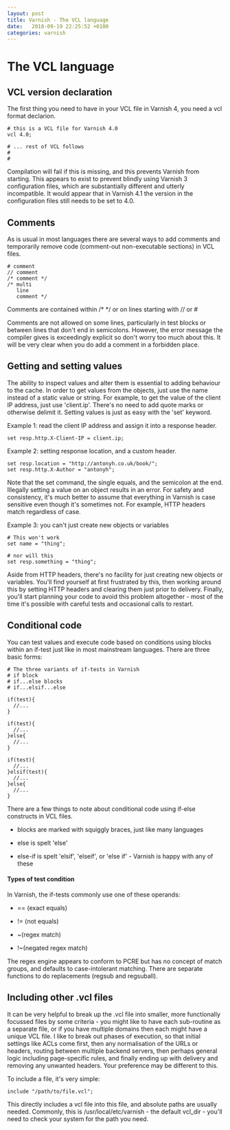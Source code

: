 ```yaml
---
layout: post
title: Varnish - The VCL language
date:   2018-09-19 22:25:52 +0100
categories: varnish
---
```

The VCL language
================

VCL version declaration
-----------------------

The first thing you need to have in your VCL file in Varnish 4, you need
a vcl format declarion.

    # this is a VCL file for Varnish 4.0
    vcl 4.0;

    # ... rest of VCL follows
    #
    #

Compilation will fail if this is missing, and this prevents Varnish from
starting. This appears to exist to prevent blindly using Varnish 3
configuration files, which are substantially different and utterly
incompatible. It would appear that in Varnish 4.1 the version in the
configuration files still needs to be set to 4.0.

Comments
--------

As is usual in most languages there are several ways to add comments and
temporarily remove code (comment-out non-executable sections) in VCL
files.

    # comment
    // comment
    /* comment */
    /* multi
       line
       comment */

Comments are contained within /\* \*/ or on lines starting with // or \#

Comments are not allowed on some lines, particularly in test blocks or
between lines that don't end in semicolons. However, the error message
the compiler gives is exceedingly explicit so don't worry too much about
this. It will be very clear when you do add a comment in a forbidden
place.

Getting and setting values
--------------------------

The ability to inspect values and alter them is essential to adding
behaviour to the cache. In order to get values from the objects, just
use the name instead of a static value or string. For example, to get
the value of the client IP address, just use 'client.ip'. There's no
need to add quote marks or otherwise delimit it. Setting values is just
as easy with the 'set' keyword.

Example 1: read the client IP address and assign it into a response
header.

    set resp.http.X-Client-IP = client.ip;

Example 2: setting response location, and a custom header.

    set resp.location = "http://antonyh.co.uk/book/";
    set resp.http.X-Author = "antonyh";

Note that the set command, the single equals, and the semicolon at the
end. Illegally setting a value on an object results in an error. For
safety and consistency, it's much better to assume that everything in
Varnish is case sensitive even though it's sometimes not. For example,
HTTP headers match regardless of case.

Example 3: you can't just create new objects or variables

    # This won't work
    set name = "thing";

    # nor will this
    set resp.something = "thing";

Aside from HTTP headers, there's no facility for just creating new
objects or variables. You'll find yourself at first frustrated by this,
then working around this by setting HTTP headers and clearing them just
prior to delivery. Finally, you'll start planning your code to avoid
this problem altogether - most of the time it's possible with careful
tests and occasional calls to restart.

Conditional code
----------------

You can test values and execute code based on conditions using blocks
within an if-test just like in most mainstream languages. There are
three basic forms:

    # The three variants of if-tests in Varnish
    # if block
    # if...else blocks
    # if...elsif...else 

    if(test){
      //...
    }

    if(test){
      //...
    }else{
      //...
    }

    if(test){
      //...
    }elsif(test){
      //...
    }else{
      //...
    }

There are a few things to note about conditional code using if-else
constructs in VCL files.

-   blocks are marked with squiggly braces, just like many languages

-   else is spelt 'else'

-   else-if is spelt 'elsif', 'elseif', or 'else if' - Varnish is happy
    with any of these

#### Types of test condition

In Varnish, the if-tests commonly use one of these operands:

-   == (exact equals)

-   != (not equals)

-   \~(regex match)

-   !\~(negated regex match)

The regex engine appears to conform to PCRE but has no concept of match
groups, and defaults to case-intolerant matching. There are separate
functions to do replacements (regsub and regsuball).

Including other .vcl files
--------------------------

It can be very helpful to break up the .vcl file into smaller, more
functionally focussed files by some criteria - you might like to have
each sub-routine as a separate file, or if you have multiple domains
then each might have a unique VCL file. I like to break out phases of
execution, so that initial settings like ACLs come first, then any
normalisation of the URLs or headers, routing between multiple backend
servers, then perhaps general logic including page-specific rules, and
finally ending up with delivery and removing any unwanted headers. Your
preference may be different to this.

To include a file, it's very simple:

    include "/path/to/file.vcl"; 

This directly includes a vcl file into this file, and absolute paths are
usually needed. Commonly, this is /usr/local/etc/varnish - the default
vcl\_dir - you'll need to check your system for the path you need.
